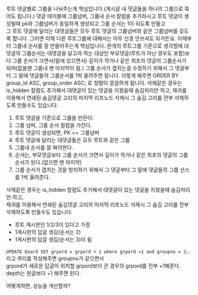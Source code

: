 루트 댓글별로 그룹을 나눠주는게 핵심입니다.(게시글 내 댓글들을 하나의 그룹으로 묶어도 됩니다.) 
댓글 테이블에 그룹넘버, 그룹내 순서 칼럼을 추가하시고 루트 댓글이 생성될때 pk와 그룹넘버가 동일하게 생성되고 그룹 순서는 1이 되도록 만들고  
그 루트 댓글에 달리는 대댓글들은 모두 루트 댓글의 그룹넘버와 같은 그룹넘버를 갖도록 합니다. 
그러면 이제 다른 루트그룹에 대해서는 아무 신경 안쓰셔도 되거든요. 이제부터 그룹내 순서를 잘 만들어주는게 핵심입니다. 
한개의 루트그룹 기준으로 생각할때 대댓글의 그룹순서는 
대댓글을 달고자 하는 대상인 부모댓글(루트가 아닌 경우도 포함)보다 그룹 순서가 크면서(밑에 있으면서) 깊이가 작거나 같은 최초의 댓글의 그룹순서가 되며(없을땐 그룹내 맨 마지막이 됨.) 
그룹 순서가 곂치는걸 수정하기 위해서 그 댓글부터 그 밑에 댓글들의 그룹순서를 1씩 올려주면 됩니다. 이렇게 해주면 
ORDER BY group_id ASC, group_order ASC;
로 정렬이 깔끔하게 됩니다.
삭제같은 경우는 is_hidden 칼럼도 추가해서 대댓글이 있는 댓글을 지웠을때 숨김처리만 하고, 재귀를 이용해서 연쇄된 숨김댓글 고리의 마지막 리프노드 삭제시 그 숨김 고리를 전부 삭제하도록 만들수도 있습니다.


1. 루트 댓글을 기준으로 그룹을 만든다.     
2. 그룹 넘버, 그룹 순서 컬럼을 가진다.   
3. 루트 댓글이 생성되면, PK == 그룹넘버 
4. 루트 댓글에 달리는 대댓글들은 모두 루트와 같은 그룹 
5. 그룹내 순서를 잘 짜야한다.  
6. 순서는, 부모댓글보다 그룹 순서가 크면서 깊이가 작거나 같은 최초의 댓글의 그룹 순서가 된다.(없으면 맨 마지막)  
7. 그룹 순서가 겹치는 것을 방지하기 위해서 그 댓글부터 그 밑에 댓글들의 그룹 선스를 1씩 올려준다.  
 
삭제같은 경우는 is_hidden 칼럼도 추가해서 대댓글이 있는 댓글을 지웠을때 숨김처리만 하고,   
재귀를 이용해서 연쇄된 숨김댓글 고리의 마지막 리프노드 삭제시 그 숨김 고리를 전부 삭제하도록 만들수도 있습니다.  


* 루트 게시판인 1/2/3이 있다고 가정 
* 1게시판의 답글 생김(순서는 2)
* 1게시판의 답글 생김(순서는 3)이 됨 


`UPDATE board SET grpord = grpord + 1 where grpord >1 and groupno = 2;`.   
라고 퀴리를 작성해주면 groupno가 같으면서    
grpord가 새로운 답글이 위치할 grpord보다 큰 경우의 grpord를 전부 +1해준다.    
depth는 원글보다 +1 해주면 된다.  

어떻게하면, 성능을 개선할까?  


